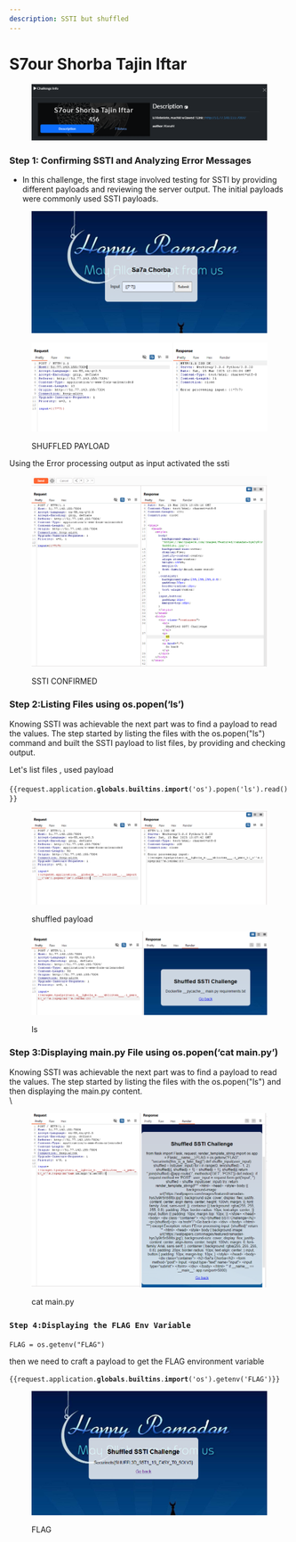 ```yaml
---
description: SSTI but shuffled
---
```


# S7our Shorba Tajin Iftar

<figure><img src="../../../../../.gitbook/assets/image (92).png" alt=""><figcaption></figcaption></figure>

### **Step 1: Confirming SSTI and Analyzing Error Messages**

* In this challenge, the first stage involved testing for SSTI by providing different payloads and reviewing the server output. The initial payloads were commonly used SSTI payloads.

<figure><img src="../../../../../.gitbook/assets/image (5).png" alt=""><figcaption></figcaption></figure>

<figure><img src="../../../../../.gitbook/assets/image (2) (1).png" alt=""><figcaption><p>SHUFFLED PAYLOAD</p></figcaption></figure>

Using the Error processing output as input activated the ssti

<figure><img src="../../../../../.gitbook/assets/image (4) (1).png" alt=""><figcaption><p>SSTI CONFIRMED</p></figcaption></figure>

### **Step 2:Listing Files using os.popen(‘ls’)**

Knowing SSTI was achievable the next part was to find a payload to read the values. The step started by listing the files with the os.popen("ls") command and built the SSTI payload to list files, by providing and checking output.

Let's list files , used payload \
\
`{{request.application.`**`globals`**`.`**`builtins`**`.`**`import`**`('os').popen('ls').read()}}`



<figure><img src="../../../../../.gitbook/assets/image (5) (1).png" alt=""><figcaption><p>shuffled payload</p></figcaption></figure>

<figure><img src="../../../../../.gitbook/assets/image (6).png" alt=""><figcaption><p>ls</p></figcaption></figure>

### **Step 3:Displaying main.py File using os.popen(‘cat main.py’)**

Knowing SSTI was achievable the next part was to find a payload to read the values. The step started by listing the files with the os.popen("ls") and then displaying the main.py content.\
\


<figure><img src="../../../../../.gitbook/assets/image (7).png" alt=""><figcaption><p>cat main.py</p></figcaption></figure>

### `Step 4:Displaying the FLAG Env Variable`

`FLAG = os.getenv("FLAG")`

then we need to craft a payload to get the FLAG environment variable&#x20;

`{{request.application.`**`globals`**`.`**`builtins`**`.`**`import`**`('os').getenv('FLAG')}}`

<figure><img src="../../../../../.gitbook/assets/image (1) (1).png" alt=""><figcaption><p>FLAG</p></figcaption></figure>

